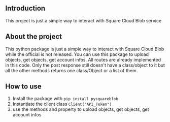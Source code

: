 ## Introduction
This project is just a simple way to interact with Square Cloud Blob service 

## About the project

This python package is just a simple way to interact with Square Cloud Blob while the official is not released.
You can use this package to upload objects, get objects, get account infos. All routes are already implemented in this code.
Only the post response still doesn't have a class/object to it but all the other methods returns one class/Object or a list of them.

## How to use
1. Install the package with `pip install pysquareblob`
2. Instantiate the client class `Client("API_Token")` 
3. use the methods and property to upload objects, get objects, get account infos

  
